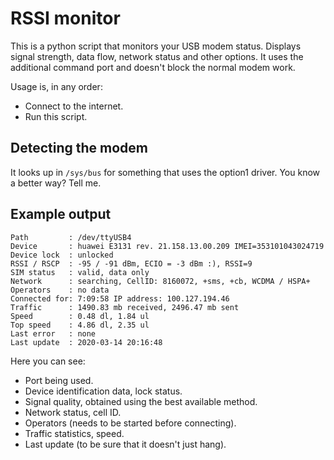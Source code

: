 # RSSI monitor

This is a python script that monitors your USB modem status.
Displays signal strength, data flow, network status and other options.
It uses the additional command port and doesn't block the normal modem work.

Usage is, in any order:

- Connect to the internet.
- Run this script.


## Detecting the modem

It looks up in `/sys/bus` for something that uses the option1 driver.  You know a better way?  Tell me.


## Example output

```
Path         : /dev/ttyUSB4
Device       : huawei E3131 rev. 21.158.13.00.209 IMEI=353101043024719
Device lock  : unlocked
RSSI / RSCP  : -95 / -91 dBm, ECIO = -3 dBm :), RSSI=9
SIM status   : valid, data only
Network      : searching, CellID: 8160072, +sms, +cb, WCDMA / HSPA+
Operators    : no data
Connected for: 7:09:58 IP address: 100.127.194.46
Traffic      : 1490.83 mb received, 2496.47 mb sent
Speed        : 0.48 dl, 1.84 ul
Top speed    : 4.86 dl, 2.35 ul
Last error   : none
Last update  : 2020-03-14 20:16:48
```

Here you can see:

- Port being used.
- Device identification data, lock status.
- Signal quality, obtained using the best available method.
- Network status, cell ID.
- Operators (needs to be started before connecting).
- Traffic statistics, speed.
- Last update (to be sure that it doesn't just hang).
